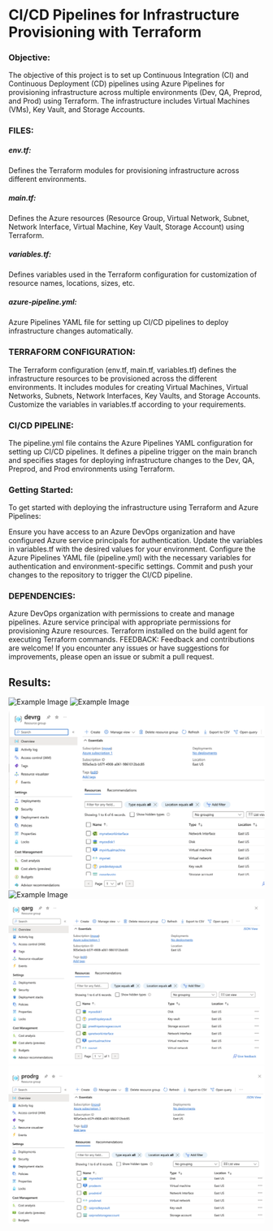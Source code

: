 **<h1>CI/CD Pipelines for Infrastructure Provisioning with Terraform</h1>**
**<h3>Objective:</h3>**
The objective of this project is to set up Continuous Integration (CI) and Continuous Deployment (CD) pipelines using Azure Pipelines for provisioning infrastructure across multiple environments (Dev, QA, Preprod, and Prod) using Terraform. The infrastructure includes Virtual Machines (VMs), Key Vault, and Storage Accounts.

**<h3>FILES:</h3>**
**<h5>env.tf:</h5>**
Defines the Terraform modules for provisioning infrastructure across different environments.
**<h5>main.tf:</h5>** 
Defines the Azure resources (Resource Group, Virtual Network, Subnet, Network Interface, Virtual Machine, Key Vault, Storage Account) using Terraform.
**<h5>variables.tf:</h5>** 
Defines variables used in the Terraform configuration for customization of resource names, locations, sizes, etc.
**<h5>azure-pipeline.yml:</h5>** 
Azure Pipelines YAML file for setting up CI/CD pipelines to deploy infrastructure changes automatically.
**<h3>TERRAFORM CONFIGURATION:</h3>**
The Terraform configuration (env.tf, main.tf, variables.tf) defines the infrastructure resources to be provisioned across the different environments. It includes modules for creating Virtual Machines, Virtual Networks, Subnets, Network Interfaces, Key Vaults, and Storage Accounts. Customize the variables in variables.tf according to your requirements.

**<h3>CI/CD PIPELINE:</h3>**
The pipeline.yml file contains the Azure Pipelines YAML configuration for setting up CI/CD pipelines. It defines a pipeline trigger on the main branch and specifies stages for deploying infrastructure changes to the Dev, QA, Preprod, and Prod environments using Terraform.

**<h3>Getting Started:</h3>**
To get started with deploying the infrastructure using Terraform and Azure Pipelines:

Ensure you have access to an Azure DevOps organization and have configured Azure service principals for authentication.
Update the variables in variables.tf with the desired values for your environment.
Configure the Azure Pipelines YAML file (pipeline.yml) with the necessary variables for authentication and environment-specific settings.
Commit and push your changes to the repository to trigger the CI/CD pipeline.
**<h3>DEPENDENCIES:</h3>**
Azure DevOps organization with permissions to create and manage pipelines.
Azure service principal with appropriate permissions for provisioning Azure resources.
Terraform installed on the build agent for executing Terraform commands.
FEEDBACK:
Feedback and contributions are welcome! If you encounter any issues or have suggestions for improvements, please open an issue or submit a pull request.

**<h2>Results:</h2>**
![Example Image](Picture1.jpg)
![Example Image](Picture2.jpg)
![Example Image](dev1.png)
![Example Image](preprod.png)
![Example Image](QA.png)
![Example Image](prod.png)

